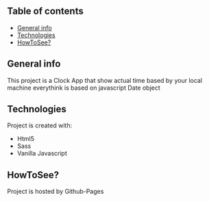 ## Table of contents
* [General info](#general-info)
* [Technologies](#technologies)
* [HowToSee?](#howtosee)

## General info
This project is a Clock App that show actual time based by your local machine
everythink is based on javascript Date object
	
## Technologies
Project is created with:
* Html5
* Sass
* Vanilla Javascript
	
## HowToSee?
Project is hosted by Github-Pages